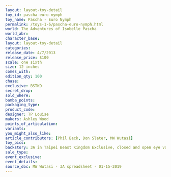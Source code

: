 ```yaml
---
layout: layout-toy-detail 
toy_id: pascha-euro-nymph
toy_name: Pascha - Euro Nymph
permalink: /toys-1-6/pascha-euro-nymph.html
world: The Adventures of Isobelle Pascha
world_abr: 
character_base: 
layout: layout-toy-detail
categories: 
release_date: 4/7/2013
release_price: $100 
scale: one sixth
size: 12 inches
comes_with: 
edition_qty: 100
chase: 
exclusive: BSTKD
secret_drop: 
sold_where: 
bamba_points: 
packaging_type: 
product_code:
designer: TP Louise
makers: Ashley Wood
points_of_articulation: 
variants: 
you_might_also_like: 
article_contributors: [Phil Back, Don Slater, MW Wutasi]
toy_pics: 
backstory: 3A in Taipei Beast Kingdom Exclusive, closed and open eye variants
sale_type: 
event_exclusive: 
event_details: 
source_doc: MW Wutasi - 3A spreadsheet - 01-15-2019
---
```

 